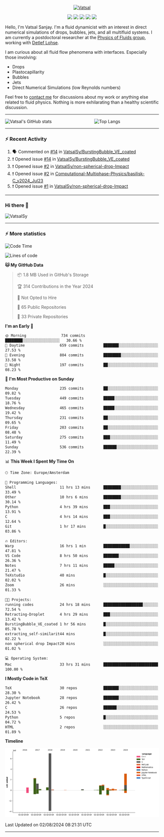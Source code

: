 <center>

[<img alt="Vatsal" width="200px" src="https://www.dropbox.com/s/dxyybgtblo8er6h/Logo_Vatsal_Vector.png?raw=1">](https://www.vatsalsanjay.com)

[<img src="https://img.shields.io/badge/googlescholar-4285F4?&style=for-the-badge&logo=googlescholar&logoColor=white">](https://scholar.google.com/citations?hl=en&user=67aQviYAAAAJ)
[<img src="https://img.shields.io/static/v1.svg?&style=for-the-badge&logo=ResearchGate&label=&message=ResearchGate&logoColor=white&color=green">](https://www.researchgate.net/profile/Vatsal-Sanjay-2)
[<img src="https://img.shields.io/badge/twitter-1DA1F2?&style=for-the-badge&logo=twitter&logoColor=white">](https://twitter.com/VatsalSanjay)
[<img src="https://img.shields.io/badge/linkedin-0A66C2?&style=for-the-badge&logo=linkedin">](https://www.linkedin.com/in/vatsalsanjay/)
[<img src="https://img.shields.io/badge/orcid-A6CE39?&style=for-the-badge&logo=orcid&logoColor=white">](https://orcid.org/0000-0002-4293-6099)

</center>

Hello, I'm Vatsal Sanjay. I'm a fluid dynamicist with an interest in direct numerical simulations of drops, bubbles, jets, and all multifluid systems. I am currently a postdoctoral researcher at the [Physics of Fluids group](https://pof.tnw.utwente.nl), working with [Detlef Lohse](https://en.wikipedia.org/wiki/Detlef_Lohse). 

I am curious about all fluid flow phenomena with interfaces. Especially those involving:

- Drops
- Plastocapillarity
- Bubbles
- Jets
- Direct Numerical Simulations (low Reynolds numbers)

Feel free to [contact me](mailto:contact@vatsalsanjay.com) for discussions about my work or anything else related to fluid physics. Nothing is more exhilarating than a healthy scientific discussion.

<!-- ![Vatsal's GitHub stats](https://github-readme-stats-xi-wine-74.vercel.app/api?username=VatsalSy&show_icons=true&theme=vision-friendly-dark)

![Top Langs](https://github-readme-stats-xi-wine-74.vercel.app/api/top-langs/?username=VatsalSy&layout=compact&theme=vision-friendly-dark) -->

---
<div style="display: flex; justify-content: space-between;">
    <img src="https://github-readme-stats-xi-wine-74.vercel.app/api?username=VatsalSy&show_icons=true&theme=vision-friendly-dark" alt="Vatsal's GitHub stats" style="width: 55%;">
    <img src="https://github-readme-stats-xi-wine-74.vercel.app/api/top-langs/?username=VatsalSy&layout=compact&theme=vision-friendly-dark" alt="Top Langs" style="width: 42%;">
</div>

---

### :zap: Recent Activity

<!--START_SECTION:activity-->
1. 🗣 Commented on [#14](https://github.com/VatsalSy/BurstingBubble_VE_coated/issues/14#issuecomment-2261554103) in [VatsalSy/BurstingBubble_VE_coated](https://github.com/VatsalSy/BurstingBubble_VE_coated)
2. ❗ Opened issue [#14](https://github.com/VatsalSy/BurstingBubble_VE_coated/issues/14) in [VatsalSy/BurstingBubble_VE_coated](https://github.com/VatsalSy/BurstingBubble_VE_coated)
3. ❗ Opened issue [#2](https://github.com/VatsalSy/non-spherical-drop-Impact/issues/2) in [VatsalSy/non-spherical-drop-Impact](https://github.com/VatsalSy/non-spherical-drop-Impact)
4. ❗ Opened issue [#2](https://github.com/Computational-Multiphase-Physics/basilisk-C_v2024_Jul23/issues/2) in [Computational-Multiphase-Physics/basilisk-C_v2024_Jul23](https://github.com/Computational-Multiphase-Physics/basilisk-C_v2024_Jul23)
5. ❗ Opened issue [#1](https://github.com/VatsalSy/non-spherical-drop-Impact/issues/1) in [VatsalSy/non-spherical-drop-Impact](https://github.com/VatsalSy/non-spherical-drop-Impact)
<!--END_SECTION:activity-->
---

### Hi there 👋
<p align="left"> <img src="https://komarev.com/ghpvc/?username=VatsalSy&label=Profile%20views&color=orange&style=for-the-badge" alt="VatsalSy" /> </p>

---
### :zap: More statistics

<!--START_SECTION:waka-->
![Code Time](http://img.shields.io/badge/Code%20Time-52%20hrs%2011%20mins-blue)

![Lines of code](https://img.shields.io/badge/From%20Hello%20World%20I%27ve%20Written-18.4%20million%20lines%20of%20code-blue)

**🐱 My GitHub Data** 

> 📦 1.8 MB Used in GitHub's Storage 
 > 
> 🏆 314 Contributions in the Year 2024
 > 
> 🚫 Not Opted to Hire
 > 
> 📜 65 Public Repositories 
 > 
> 🔑 33 Private Repositories 
 > 
**I'm an Early 🐤** 

```text
🌞 Morning                734 commits         ████████░░░░░░░░░░░░░░░░░   30.66 % 
🌆 Daytime                659 commits         ███████░░░░░░░░░░░░░░░░░░   27.53 % 
🌃 Evening                804 commits         ████████░░░░░░░░░░░░░░░░░   33.58 % 
🌙 Night                  197 commits         ██░░░░░░░░░░░░░░░░░░░░░░░   08.23 % 
```
📅 **I'm Most Productive on Sunday** 

```text
Monday                   235 commits         ██░░░░░░░░░░░░░░░░░░░░░░░   09.82 % 
Tuesday                  449 commits         █████░░░░░░░░░░░░░░░░░░░░   18.76 % 
Wednesday                465 commits         █████░░░░░░░░░░░░░░░░░░░░   19.42 % 
Thursday                 231 commits         ██░░░░░░░░░░░░░░░░░░░░░░░   09.65 % 
Friday                   203 commits         ██░░░░░░░░░░░░░░░░░░░░░░░   08.48 % 
Saturday                 275 commits         ███░░░░░░░░░░░░░░░░░░░░░░   11.49 % 
Sunday                   536 commits         ██████░░░░░░░░░░░░░░░░░░░   22.39 % 
```


📊 **This Week I Spent My Time On** 

```text
🕑︎ Time Zone: Europe/Amsterdam

💬 Programming Languages: 
Shell                    11 hrs 13 mins      ████████░░░░░░░░░░░░░░░░░   33.49 % 
Other                    10 hrs 6 mins       ████████░░░░░░░░░░░░░░░░░   30.14 % 
Python                   4 hrs 39 mins       ███░░░░░░░░░░░░░░░░░░░░░░   13.91 % 
C                        4 hrs 14 mins       ███░░░░░░░░░░░░░░░░░░░░░░   12.64 % 
Git                      1 hr 17 mins        █░░░░░░░░░░░░░░░░░░░░░░░░   03.86 % 

🔥 Editors: 
Warp                     16 hrs 1 min        ████████████░░░░░░░░░░░░░   47.81 % 
VS Code                  8 hrs 50 mins       ███████░░░░░░░░░░░░░░░░░░   26.36 % 
Notes                    7 hrs 11 mins       █████░░░░░░░░░░░░░░░░░░░░   21.47 % 
TeXstudio                40 mins             █░░░░░░░░░░░░░░░░░░░░░░░░   02.02 % 
Zoom                     26 mins             ░░░░░░░░░░░░░░░░░░░░░░░░░   01.33 % 

🐱‍💻 Projects: 
running codes            24 hrs 18 mins      ██████████████████░░░░░░░   72.54 % 
Retracting-Droplet       4 hrs 29 mins       ███░░░░░░░░░░░░░░░░░░░░░░   13.42 % 
BurstingBubble_VE_coated 1 hr 56 mins        █░░░░░░░░░░░░░░░░░░░░░░░░   05.78 % 
extracting_self-similarit44 mins             █░░░░░░░░░░░░░░░░░░░░░░░░   02.22 % 
non spherical drop Impact20 mins             ░░░░░░░░░░░░░░░░░░░░░░░░░   01.02 % 

💻 Operating System: 
Mac                      33 hrs 31 mins      █████████████████████████   100.00 % 
```

**I Mostly Code in TeX** 

```text
TeX                      30 repos            ███████░░░░░░░░░░░░░░░░░░   28.30 % 
Jupyter Notebook         28 repos            ███████░░░░░░░░░░░░░░░░░░   26.42 % 
C                        26 repos            ██████░░░░░░░░░░░░░░░░░░░   24.53 % 
Python                   5 repos             █░░░░░░░░░░░░░░░░░░░░░░░░   04.72 % 
HTML                     2 repos             ░░░░░░░░░░░░░░░░░░░░░░░░░   01.89 % 
```



**Timeline**

![Lines of Code chart](https://raw.githubusercontent.com/VatsalSy/VatsalSy/main/assets/bar_graph.png)


 Last Updated on 02/08/2024 08:21:31 UTC
<!--END_SECTION:waka-->
---

